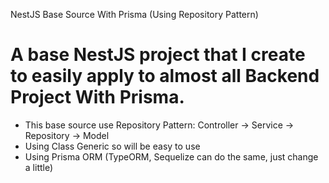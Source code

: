 NestJS Base Source With Prisma (Using Repository Pattern)
# A base NestJS project that I create to easily apply to almost all Backend Project With Prisma. 
- This base source use Repository Pattern: Controller -> Service -> Repository -> Model
- Using Class Generic so will be easy to use
- Using Prisma ORM (TypeORM, Sequelize can do the same, just change a little)
